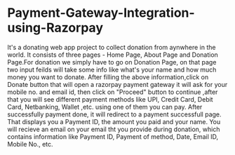 # Payment-Gateway-Integration-using-Razorpay
 It's a donating web app project to collect donation from aynwhere in the world.
 It consists of three pages -  Home Page, About Page and Donation Page.For donation we simply have to go on Donation Page, on that page two input feilds will take some info like what's your name and how much money you want to donate.
 After filling the above information,click on Donate button that will open a razorpay payment gateway it will ask for your mobile no. and email id, then click on "Proceed" button to continue ,after that you will see different payment methods like UPI, Credit Card, Debit Card, Netbanking, Wallet ,etc. using one of them you can pay.
 After successfully payment done, it will redirect to a payment successfull page. That displays you a Payment ID, the amount you paid and your name.
 You will recieve an email on your email tht you provide during donation, which contains information like Payment ID, Payment of method, Date, Email ID, Mobile No., etc.
